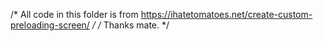 /* All code in this folder is from https://ihatetomatoes.net/create-custom-preloading-screen/ */
/* Thanks mate. */